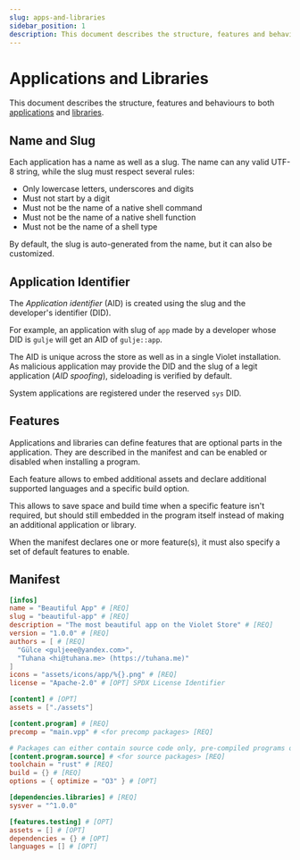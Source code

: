 ```yaml
---
slug: apps-and-libraries
sidebar_position: 1
description: This document describes the structure, features and behaviours to both applications and libraries.
---
```


# Applications and Libraries
This document describes the structure, features and behaviours
to both [applications](../concepts/applications.md) and
[libraries](../concepts/libraries.md).

## Name and Slug
Each application has a name as well as a slug. The name can any valid UTF-8 string, while the slug must respect several rules:
- Only lowercase letters, underscores and digits
- Must not start by a digit
- Must not be the name of a native shell command
- Must not be the name of a native shell function
- Must not be the name of a shell type

By default, the slug is auto-generated from the name, but it can also be customized.

## Application Identifier
The *Application identifier* (AID) is created using the slug and the developer's identifier (DID).

For example, an application with slug of `app` made by a developer
whose DID is `gulje` will get an AID of `gulje::app`.

The AID is unique across the store as well as in a single Violet installation.
As malicious application may provide the DID and the slug of a legit application
(*AID spoofing*), sideloading is verified by default.

System applications are registered under the reserved `sys` DID.

## Features
Applications and libraries can define features that are optional parts in the application.
They are described in the manifest and can be enabled or disabled when installing
a program.

Each feature allows to embed additional assets and declare additional supported
languages and a specific build option.

This allows to save space and build time when a specific feature isn't required,
but should still embedded in the program itself instead of making an additional
application or library.

When the manifest declares one or more feature(s), it must also specify
a set of default features to enable.

## Manifest
```toml
[infos]
name = "Beautiful App" # [REQ]
slug = "beautiful-app" # [REQ]
description = "The most beautiful app on the Violet Store" # [REQ]
version = "1.0.0" # [REQ]
authors = [ # [REQ]
  "Gülce <guljeee@yandex.com>",
  "Tuhana <hi@tuhana.me> (https://tuhana.me)"
]
icons = "assets/icons/app/%{}.png" # [REQ]
license = "Apache-2.0" # [OPT] SPDX License Identifier

[content] # [OPT]
assets = ["./assets"]

[content.program] # [REQ]
precomp = "main.vpp" # <for precomp packages> [REQ]

# Packages can either contain source code only, pre-compiled programs only, or both
[content.program.source] # <for source packages> [REQ]
toolchain = "rust" # [REQ]
build = {} # [REQ]
options = { optimize = "O3" } # [OPT]

[dependencies.libraries] # [REQ]
sysver = "^1.0.0"

[features.testing] # [OPT]
assets = [] # [OPT]
dependencies = {} # [OPT]
languages = [] # [OPT]
```